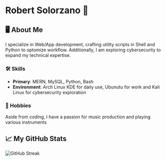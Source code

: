# Robert Solorzano 👾

## 🖥️ About Me
I specialize in Web/App development, crafting utility scripts in Shell and Python to optomize workflow. Additionally, I am exploring cybersecurity to expand my technical expertise.

### 🛠️ Skills
- **Primary**: MERN, MySQL, Python, Bash
- **Environment**: Arch Linux KDE for daily use, Ubunutu for work and Kali Linux for cybersecurity exploration

### 🎸 Hobbies
Aside from coding, I have a passion for music production and playing various instruments

## 📈 My GitHub Stats

![GitHub Streak](https://streak-stats.demolab.com?user=robertsolorzano&theme=aura-dark)

